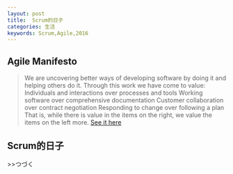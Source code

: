 ```yaml
---
layout: post
title:  Scrum的日子
categories: 生活
keywords: Scrum,Agile,2016
---
```


## Agile Manifesto

> We are uncovering better ways of developing
software by doing it and helping others do it.
Through this work we have come to value:
> Individuals and interactions over processes and tools
Working software over comprehensive documentation
Customer collaboration over contract negotiation
Responding to change over following a plan
> That is, while there is value in the items on
the right, we value the items on the left more.
[See it here](http://www.agilemanifesto.org/)

## Scrum的日子

\>\>つづく